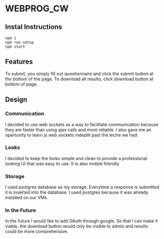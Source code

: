 # WEBPROG_CW
## Instal Instructions
```
npm i
npm run setup
npm start
```

## Features
To submit, you simply fill out questionnaire and click the submit button at the bottom of the page.
To download all results, click download button at bottom of page.

## Design
### Communication
I decided to use web sockets as a way to facilitate communication because they are faster than using ajax calls and more reliable. I also gave me an opertunity to learn js web sockets indepth past the lectre we had.
### Looks
I decided to keep the looks simple and clean to provide a professional looking UI that was easy to use. It is also mobile friendly 
### Storage
I used postgres database as my storage. Everytime a responce is submitted it is inserted into the database. I used postgres because it was already installed on our VMs.
### In the Future
In the future I would like to add OAuth through google. So that I can make it viable, the download button would only be visible to admin and results could be more comprehensive.

